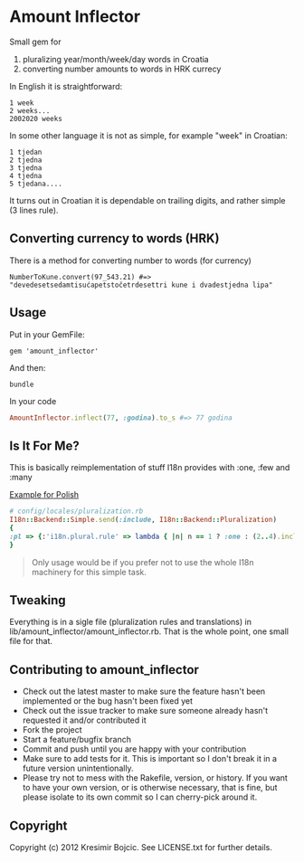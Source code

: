 Amount Inflector
================
Small gem for

1. pluralizing year/month/week/day words in Croatia
2. converting number amounts to words in HRK currecy

In English it is straightforward:

```
1 week
2 weeks...
2002020 weeks
```

In some other language it is not as simple, for example "week" in Croatian:

```
1 tjedan
2 tjedna
3 tjedna
4 tjedna
5 tjedana....
```

It turns out in Croatian it is dependable on trailing digits, and rather simple (3 lines rule).

Converting currency to words (HRK)
-----------------------------
There is a method for converting number to words (for currency)
```
NumberToKune.convert(97_543.21) #=> "devedesetsedamtisućapetstočetrdesettri kune i dvadestjedna lipa"
```

Usage
----------

Put in your GemFile:

```
gem 'amount_inflector'
```

And then:

```
bundle
```

In your code

```ruby
AmountInflector.inflect(77, :godina).to_s #=> 77 godina
```

Is It For Me?
--------------
This is basically reimplementation of stuff I18n provides with :one, :few and :many

[Example for Polish](http://dev.netizer.pl/rails-i18n-and-zero-one-two-few-many-other.html)

```ruby
# config/locales/pluralization.rb
I18n::Backend::Simple.send(:include, I18n::Backend::Pluralization)
{
:pl => {:'i18n.plural.rule' => lambda { |n| n == 1 ? :one : (2..4).include?(n % 10) && !(12..14).include?(n % 100) ? :few : :other }},
}
```
<blockquote>
Only usage would be if you prefer not to use the whole I18n machinery for this simple task.
</blockquote>

Tweaking
----------
Everything is in a sigle file (pluralization rules and translations) in lib/amount_inflector/amount_inflector.rb. That is the whole point, one small file for that.

Contributing to amount_inflector
---------------------------------

* Check out the latest master to make sure the feature hasn't been implemented or the bug hasn't been fixed yet
* Check out the issue tracker to make sure someone already hasn't requested it and/or contributed it
* Fork the project
* Start a feature/bugfix branch
* Commit and push until you are happy with your contribution
* Make sure to add tests for it. This is important so I don't break it in a future version unintentionally.
* Please try not to mess with the Rakefile, version, or history. If you want to have your own version, or is otherwise necessary, that is fine, but please isolate to its own commit so I can cherry-pick around it.

Copyright
-----------

Copyright (c) 2012 Kresimir Bojcic. See LICENSE.txt for
further details.


